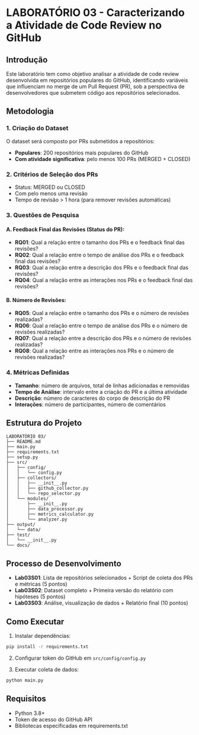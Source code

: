 # LABORATÓRIO 03 - Caracterizando a Atividade de Code Review no GitHub

## Introdução

Este laboratório tem como objetivo analisar a atividade de code review desenvolvida em repositórios populares do GitHub, identificando variáveis que influenciam no merge de um Pull Request (PR), sob a perspectiva de desenvolvedores que submetem código aos repositórios selecionados.

## Metodologia

### 1. Criação do Dataset

O dataset será composto por PRs submetidos a repositórios:
- **Populares**: 200 repositórios mais populares do GitHub
- **Com atividade significativa**: pelo menos 100 PRs (MERGED + CLOSED)

### 2. Critérios de Seleção dos PRs

- Status: MERGED ou CLOSED
- Com pelo menos uma revisão
- Tempo de revisão > 1 hora (para remover revisões automáticas)

### 3. Questões de Pesquisa

#### A. Feedback Final das Revisões (Status do PR):
- **RQ01**: Qual a relação entre o tamanho dos PRs e o feedback final das revisões?
- **RQ02**: Qual a relação entre o tempo de análise dos PRs e o feedback final das revisões?
- **RQ03**: Qual a relação entre a descrição dos PRs e o feedback final das revisões?
- **RQ04**: Qual a relação entre as interações nos PRs e o feedback final das revisões?

#### B. Número de Revisões:
- **RQ05**: Qual a relação entre o tamanho dos PRs e o número de revisões realizadas?
- **RQ06**: Qual a relação entre o tempo de análise dos PRs e o número de revisões realizadas?
- **RQ07**: Qual a relação entre a descrição dos PRs e o número de revisões realizadas?
- **RQ08**: Qual a relação entre as interações nos PRs e o número de revisões realizadas?

### 4. Métricas Definidas

- **Tamanho**: número de arquivos, total de linhas adicionadas e removidas
- **Tempo de Análise**: intervalo entre a criação do PR e a última atividade
- **Descrição**: número de caracteres do corpo de descrição do PR
- **Interações**: número de participantes, número de comentários

## Estrutura do Projeto

```
LABORATÓRIO 03/
├── README.md
├── main.py
├── requirements.txt
├── setup.py
├── src/
│   ├── config/
│   │   └── config.py
│   ├── collectors/
│   │   ├── __init__.py
│   │   ├── github_collector.py
│   │   └── repo_selector.py
│   └── modules/
│       ├── __init__.py
│       ├── data_processor.py
│       ├── metrics_calculator.py
│       └── analyzer.py
├── output/
│   └── data/
├── test/
│   └── __init__.py
└── docs/
```

## Processo de Desenvolvimento

- **Lab03S01**: Lista de repositórios selecionados + Script de coleta dos PRs e métricas (5 pontos)
- **Lab03S02**: Dataset completo + Primeira versão do relatório com hipóteses (5 pontos)
- **Lab03S03**: Análise, visualização de dados + Relatório final (10 pontos)

## Como Executar

1. Instalar dependências:
```bash
pip install -r requirements.txt
```

2. Configurar token do GitHub em `src/config/config.py`

3. Executar coleta de dados:
```bash
python main.py
```

## Requisitos

- Python 3.8+
- Token de acesso do GitHub API
- Bibliotecas especificadas em requirements.txt